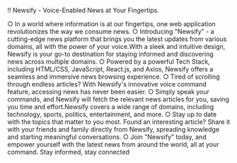 !! Newsify - Voice-Enabled News at Your Fingertips.

○ In a world where information is at our fingertips, one web application revolutionizes the way we consume news. 
○ Introducing "Newsify" - a cutting-edge news platform that brings you the latest updates from various domains, all with the power of your voice.With a sleek and intuitive design, Newsify is your go-to destination for staying informed and discovering news across multiple domains.
○ Powered by a powerful Tech Stack, including HTML/CSS, JavaScript, React.js, and Axios, Newsify offers a seamless and immersive news browsing experience.
○ Tired of scrolling through endless articles? With Newsify's innovative voice command feature, accessing news has never been easier.
○ Simply speak your commands, and Newsify will fetch the relevant news articles for you, saving you time and effort.Newsify covers a wide range of domains, including technology, sports, politics, entertainment, and more. 
○ Stay up to date with the topics that matter to you most.
Found an interesting article? Share it with your friends and family directly from Newsify, spreading knowledge and starting meaningful conversations.
○ Join "Newsify" today, and empower yourself with the latest news from around the world, all at your command. Stay informed, stay connected
